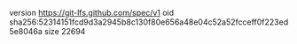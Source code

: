 version https://git-lfs.github.com/spec/v1
oid sha256:52314151fcd9d3a2945b8c130f80e656a48e04c52a52fcceff0f223ed5e8046a
size 22694
